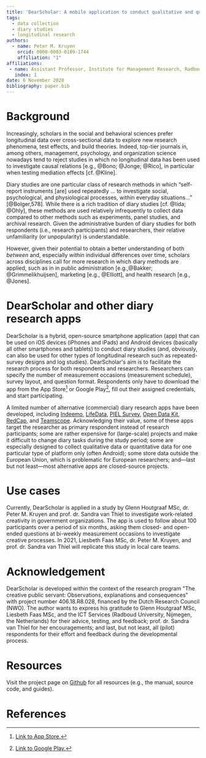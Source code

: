 ```yaml
---
title: 'DearScholar: A mobile application to conduct qualitative and quantitative diary research'
tags:
  - data collection
  - diary studies
  - longitudinal research
authors:
  - name: Peter M. Kruyen
    orcid: 0000-0003-0109-1744
    affiliation: "1"
affiliations:
 - name: Assistant Professor, Institute for Management Research, Radboud University, the Netherlands
   index: 1
date: 6 November 2020
bibliography: paper.bib
---
```


# Background 
Increasingly, scholars in the social and behavioral sciences prefer longitudinal data over cross-sectional data to explore new research phenomena, test effects, and build theories. Indeed, top-tier journals in, among others, management, psychology, and organization science nowadays tend to reject studies in which no longitudinal data has been used to investigate causal relations [e.g., @Bono; @Jonge; @Rico], in particular when testing mediation effects [cf. @Kline]. 

Diary studies are one particular class of research methods in which “self-report instruments [are] used repeatedly …  to investigate social, psychological, and physiological processes, within everyday situations…” [@Bolger,578]. While there is a rich tradition of diary studies [cf. @Iida; @Ohly], these methods are used relatively infrequently to collect data compared to other methods such as experiments, panel studies, and archival research. Given the administrative burden of diary studies for both respondents (i.e., research participants) and researchers, their relative unfamiliarity (or unpopularity) is understandable.

However, given their potential to obtain a better understanding of both *between* and, especially *within* individual differences over time, scholars across disciplines call for more research in which diary methods are applied, such as in 
in public administration [e.g.,@Bakker; @Grimmelikhuijsen], marketing [e.g., @Elliott], and health research [e.g., @Jones].

# DearScholar and other diary research apps
DearScholar is a hybrid, open-source smartphone application (app) that can be used on iOS devices (iPhones and iPads) and Android devices (basically all other smartphones and tablets) to conduct diary studies (and, obviously, can also be used for other types of longitudinal research such as repeated-survey designs and log studies). DearScholar's aim is to facilitate the research process for both respondents and researchers. Researchers can specify the number of measurement occasions (measurement schedule),  survey layout, and question format. Respondents only have to download the app from the App Store[^1] or Google Play[^2], fill out their assigned credentials, and start participating.

A limited number of alternative (commercial) diary research apps have been developed, including [Indeemo](https://www.indeemo.com), [LifeData](https://www.lifedatacorp.com/), [PIEL Survey](https://pielsurvey.org/), [Open Data Kit](https://www.opendatakit.org), [RedCap](https://www.projectredcap.org), and [Teamscope](https://www.teamscopeapp). Acknowledging their value, some of these apps target the researcher as primary respondent instead of research participants; some are rather expensive for (large-scale) projects and make it difficult to change diary tasks during the study period; some are especially designed to collect qualitative data or quantitative data for one particular type of platform only (often Android); some store data outside the European Union, which is problematic for European researchers; and—last but not least—most alternative apps are closed-source projects.

# Use cases
Currently, DearScholar is applied in a study by Glenn Houtgraaf MSc, dr. Peter M. Kruyen and prof. dr. Sandra van Thiel to investigate work-related creativity in government organizations. The app is used to follow about 100 participants over a period of six months, asking them closed- and open-ended questions at bi-weekly measurement occasions to investigate creative processes. In 2021, Liesbeth Faas MSc, dr. Peter M. Kruyen, and prof. dr. Sandra van Thiel will replicate this study in local care teams.

# Acknowledgement
DearScholar is developed within the context of the research program "The creative public servant: Observations, explanations and consequences" with project number 406.18.R8.028, financed by the Dutch Research Council (NWO). The author wants to express his gratitude to Glenn Houtgraaf MSc, Liesbeth Faas MSc, and the ICT Services (Radboud University, Nijmegen, the Netherlands) for their advice, testing, and feedback; prof. dr. Sandra van Thiel for her encouragements; and last, but not least, all (pilot) respondents for their effort and feedback during the developmental process.

# Resources
Visit the project page on [Github](https://github.com/pmkruyen/dearscholar) for all resources (e.g., the manual, source code, and guides).

[^1]: [Link to App Store.](https://apps.apple.com/us/app/dearscholar/id1483121589?ls=1)
[^2]: [Link to Google Play.](https://play.google.com/store/apps/details?id=net.peterkruyen.dearscholar)

# References
